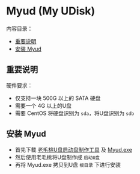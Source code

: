 ﻿# Myud (My UDisk)

内容目录：

 - [重要说明][1]
 - [安装 Myud][2]

## 重要说明

硬件要求：

 - 仅支持一块 500G 以上的 SATA 硬盘
 - 需要一个 4G 以上的U盘
 - 需要 CentOS 将硬盘识别为 `sda`，将U盘识别为 `sdb`

## 安装 Myud

 - 首先下载 [老毛桃U盘启动盘制作工具][3] 及 [Myud.exe][4]
 - 然后使用老毛桃将U盘制作成 `启动U盘`
 - 再将 Myud.exe 拷贝到U盘 `根目录` 下进行安装







  [1]: https://github.com/myud/myud#%E9%87%8D%E8%A6%81%E8%AF%B4%E6%98%8E
  [2]: https://github.com/myud/myud#%E5%AE%89%E8%A3%85-myud
  [3]: http://down.laomaotao.net:90/lmt816.exe
  [4]: https://gitee.com/mydownload/myud-installer/raw/master/Myud.exe